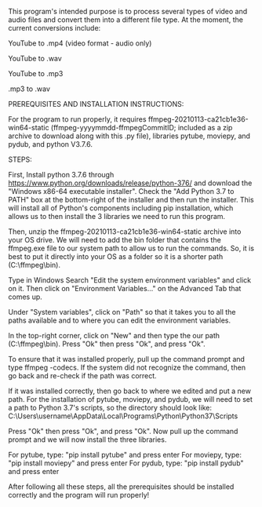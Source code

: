 This program's intended purpose is to process several types of video and audio files and convert them into a different file type. At the moment, the current conversions include: 

YouTube to .mp4 (video format - audio only)

YouTube to .wav 

YouTube to .mp3

.mp3 to .wav

PREREQUISITES AND INSTALLATION INSTRUCTIONS:

For the program to run properly, it requires ffmpeg-20210113-ca21cb1e36-win64-static (ffmpeg-yyyymmdd-ffmpegCommitID; included as a zip archive to download along with this .py file), libraries pytube, moviepy, and pydub, and python V3.7.6.

STEPS:

First, Install python 3.7.6 through https://www.python.org/downloads/release/python-376/ and download the "Windows x86-64 executable installer". Check the "Add Python 3.7 to PATH" box at the bottom-right of the installer and then run the installer. This will install all of Python's components including pip installation, which allows us to then install the 3 libraries we need to run this program.

Then, unzip the ffmpeg-20210113-ca21cb1e36-win64-static archive into your OS drive. We will need to add the bin folder that contains the ffmpeg.exe file to our system path to allow us to run the commands. So, it is best to put it directly into your OS as a folder so it is a shorter path (C:\ffmpeg\bin).

Type in Windows Search "Edit the system environment variables" and click on it. Then click on "Environment Variables..." on the Advanced Tab that comes up. 

Under "System variables", click on "Path" so that it takes you to all the paths available and to where you can edit the environment variables.

In the top-right corner, click on "New" and then type the our path (C:\ffmpeg\bin). Press "Ok" then press "Ok", and press "Ok". 

To ensure that it was installed properly, pull up the command prompt and type ffmpeg -codecs. If the system did not recognize the command, then go back and re-check if the path was correct.

If it was installed correctly, then go back to where we edited and put a new path. For the installation of pytube, moviepy, and pydub, we will need to set a path to Python 3.7's scripts, so the directory should look like: C:\Users\username\AppData\Local\Programs\Python\Python37\Scripts

Press "Ok" then press "Ok", and press "Ok". Now pull up the command prompt and we will now install the three libraries. 

For pytube, type: "pip install pytube" and press enter
For moviepy, type: "pip install moviepy" and press enter
For pydub, type: "pip install pydub" and press enter

After following all these steps, all the prerequisites should be installed correctly and the program will run properly!



